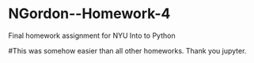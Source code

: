 # NGordon--Homework-4
Final homework assignment for NYU Into to Python

#This was somehow easier than all other homeworks. Thank you jupyter.
